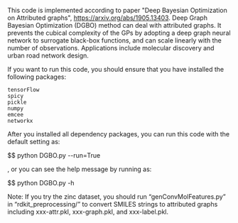 This code is implemented according to paper "Deep Bayesian Optimization on Attributed graphs",
https://arxiv.org/abs/1905.13403. Deep Graph Bayesian Optimization (DGBO) method can deal with 
attributed graphs. It prevents the cubical complexity of the GPs by adopting a deep graph neural 
network to surrogate black-box functions, and can scale linearly with the number of observations.
Applications include molecular discovery and urban road network design.

If you want to run this code, you should ensure that you have installed the following packages:

    tensorFlow
    spicy
    pickle
    numpy
    emcee
    networkx

After you installed all dependency packages, you can run this code with the default setting as:

$$ python DGBO.py --run=True

, or you can see the help message by running as:

$$ python DGBO.py -h

Note: If you try the zinc dataset, you should run “genConvMolFeatures.py” in “rdkit_preprocessing/” 
to convert SMILES strings to attributed graphs including xxx-attr.pkl, xxx-graph.pkl, and xxx-label.pkl.
